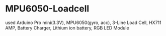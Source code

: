 # MPU6050-Loadcell


used Arduino Pro mini(3.3V), MPU6050(gyro, acc),  3-Line Load Cell, HX711 AMP, Battery Charger, Lithium ion battery, RGB LED Module


